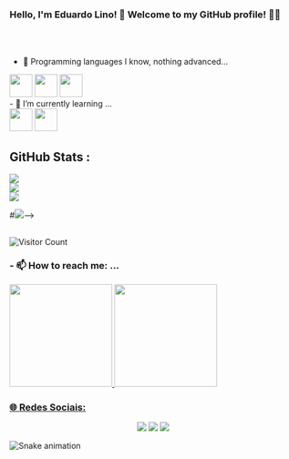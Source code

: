 <h3> Hello, I'm Eduardo Lino! 🌱 Welcome to my GitHub profile! 👋🏻 </h3> 

<br>
<br>



- 🔭 Programming languages ​​I know, nothing advanced...
<div>
  <img src="https://cdn.jsdelivr.net/gh/devicons/devicon/icons/python/python-original.svg" width="40" height="40" />
  <img src="https://cdn.jsdelivr.net/gh/devicons/devicon/icons/css3/css3-original.svg" width="40" height="40" />
  <img src="https://cdn.jsdelivr.net/gh/devicons/devicon/icons/html5/html5-original-wordmark.svg" width="40" height="40"  />
</div>
- 🌱 I’m currently learning ...
<div>
    <img src="https://cdn.jsdelivr.net/gh/devicons/devicon/icons/csharp/csharp-original.svg" width="40" height="40" />
    <img src="https://cdn.jsdelivr.net/gh/devicons/devicon/icons/javascript/javascript-original.svg" width="40" height="40" />
</div>

## GitHub Stats :
![](https://github-readme-stats.vercel.app/api?username=AmaNDSG&theme=chartreuse-dark&hide_border=false&include_all_commits=false&count_private=false)<br/>
![](https://github-readme-streak-stats.herokuapp.com/?user=AmaNDSG&theme=chartreuse-dark&hide_border=false)<br/>
![](https://github-readme-stats.vercel.app/api/top-langs/?username=AmaNDSG&theme=chartreuse-dark&hide_border=false&include_all_commits=false&count_private=false&layout=compact)

#![](https://github-trophies.vercel.app/?username=AmaNDSG&theme=matrix&no-frame=false&no-bg=false&margin-w=4)-->

##
![Visitor Count](https://profile-counter.glitch.me/LinoeduDev200/count.svg)




<h3> - 📫 How to reach me: ... <br> </h3>

<div>
<a href="https://github.com/LinoeduDev200">
<img height="180em" src="https://github-readme-stats.vercel.app/api/top-langs/?username=LinoeduDev200&layout=compact&langs_count=7&theme=dracula"/>
<img height="180em" src="https://github-readme-stats.vercel.app/api?username=LinoeduDev200&show_icons=true&theme=dracula&include_all_commits=true&count_private=true"/>
</div>



<h3> 🌐 Redes Sociais: <br></h3>

<div align="center">

<a href="https://instagram.com/eduardo.silva220/" target="_blank"><img src="https://img.shields.io/badge/-Instagram-%23E4405F?style=for-the-badge&logo=instagram&logoColor=white" target="_blank"></a>
<a href = "mailto:elsdeveloper220@gmail.com"><img src="https://img.shields.io/badge/Gmail-D14836?style=for-the-badge&logo=gmail&logoColor=white" target="_blank"></a>
<a href="https://www.linkedin.com/in/eduardo-lino-silva-0ba615235/" target="_blank"><img src="https://img.shields.io/badge/-LinkedIn-%230077B5?style=for-the-badge&logo=linkedin&logoColor=white" target="_blank"></a>   
</div>
  
  
![Snake animation](https://github.com/LinoeduDev200/LinoeduDev200/blob/output/github-contribution-grid-snake.svg)
